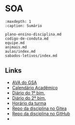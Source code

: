 # SOA

```{toctree}
:maxdepth: 1
:caption: Sumário

plano-ensino-disciplina.md
codigo-de-conduta.md
equipe.md
animais.md
aulas/index.md
sabados-letivos/index.md
```

## Links

- [AVA do GSA](https://classroom.google.com/c/ODAyNDg1MTg2NTAx)
- [Calendário Acadêmico](https://mange.ifrn.edu.br/horario/parnamirim/2025.2/calendario/index.html)
- [Diário do 1º bim.](https://suap.ifrn.edu.br/edu/meu_diario/153559/1/)
- [Diário do 2º bim.](https://suap.ifrn.edu.br/edu/meu_diario/153559/2/)
- [Horário da turma](https://mange.ifrn.edu.br/horario/parnamirim/2025.2/turma/sistemas-para-internet-2o-per-vespertino-tecnologo.html)
- [Repo da disciplina no Gitea](https://gitea.mange.ifrn.edu.br/tsi20251/soa20252)
- [Repo da disciplina no GitHub](https://github.com/jurandysoares/soa20252)
- 